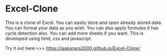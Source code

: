 # Excel-Clone

This is a clone of Excel. You can easily store and open already stored data. You can format your data as you wish. You can also apply formulas it has cycle detection also. 
You can add more sheets if you want. This is developed using html, css and javascript.

Try it out here:>>> https://jaskarans2000.github.io/Excel-Clone/
